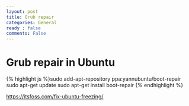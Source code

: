 ```yaml
---
layout: post
title: Grub repair
categories: General
ready : false
comments: False
---
```


# Grub repair in Ubuntu

{% highlight js %}sudo add-apt-repository ppa:yannubuntu/boot-repair
sudo apt-get update
sudo apt-get install boot-repair
{% endhighlight %}

https://itsfoss.com/fix-ubuntu-freezing/
